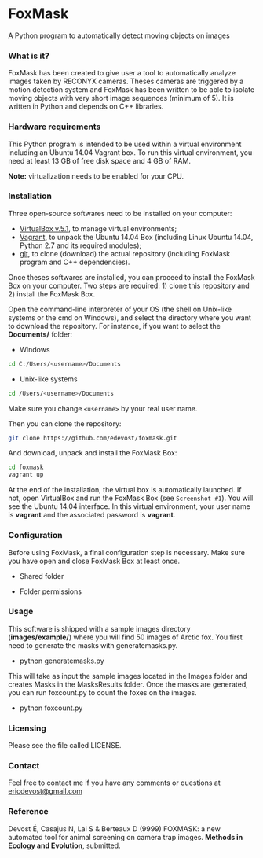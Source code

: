 # FoxMask

A Python program to automatically detect moving objects on images


### What is it?

FoxMask has been created to give user a tool to automatically analyze images taken by RECONYX cameras. Theses cameras are triggered by a motion detection system and FoxMask has been written to be able to isolate moving objects with very short image sequences (minimum of 5). It is written in Python and depends on C++ libraries.


### Hardware requirements

This Python program is intended to be used within a virtual environment including an Ubuntu 14.04 Vagrant box. To run this virtual environment, you need at least 13 GB of free disk space and 4 GB of RAM.

**Note:** virtualization needs to be enabled for your CPU.


### Installation

Three open-source softwares need to be installed on your computer:

- [VirtualBox v.5.1](https://www.virtualbox.org/), to manage virtual environments;
- [Vagrant](https://www.vagrantup.com/), to unpack the Ubuntu 14.04 Box (including Linux Ubuntu 14.04, Python 2.7 and its required modules);
- [git](https://git-scm.com/), to clone (download) the actual repository (including FoxMask program and C++ dependencies).

Once theses softwares are installed, you can proceed to install the FoxMask Box on your computer. Two steps are required: 1) clone this repository and 2) install the FoxMask Box.

Open the command-line interpreter of your OS (the shell on Unix-like systems or the cmd on Windows), and select the directory where you want to download the repository. For instance, if you want to select the **Documents/** folder:

- Windows

```bash
cd C:/Users/<username>/Documents
```

- Unix-like systems

```bash
cd /Users/<username>/Documents
```

Make sure you change `<username>` by your real user name.

Then you can clone the repository:

```bash
git clone https://github.com/edevost/foxmask.git
```

And download, unpack and install the FoxMask Box:

```bash
cd foxmask
vagrant up
```

At the end of the installation, the virtual box is automatically launched. If not, open VirtualBox and run the FoxMask Box (see `Screenshot #1`). You will see the Ubuntu 14.04 interface. In this virtual environment, your user name is **vagrant** and the associated password is **vagrant**.


### Configuration

Before using FoxMask, a final configuration step is necessary. Make sure you have open and close FoxMask Box at least once.

- Shared folder

- Folder permissions


### Usage

This software is shipped with a sample images directory (**images/example/**) where you will find 50 images of Arctic fox.
You first need to generate the masks with generatemasks.py.
- python generatemasks.py

This will take as input the sample images located in the Images folder
and creates Masks in the MasksResults folder. Once the masks are
generated, you can run foxcount.py to count the foxes on the images.

- python foxcount.py


### Licensing

Please see the file called LICENSE.


### Contact

Feel free to contact me if you have any comments or questions at ericdevost@gmail.com


### Reference

Devost É, Casajus N, Lai S & Berteaux D (9999) FOXMASK: a new automated tool for animal screening on camera trap images. **Methods in Ecology and Evolution**, submitted.
